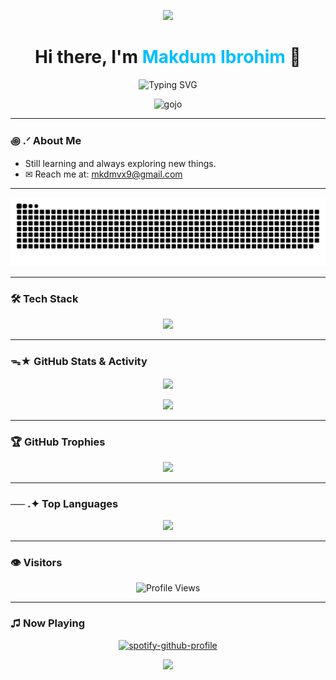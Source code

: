 <!-- README.md GitHub Profile -->
<p align="center">
  <img src="https://capsule-render.vercel.app/api?type=waving&color=00bfff&height=100&section=header"/>
</p>

<h1 align="center">Hi there, I'm <span style="color:#00bfff;">Makdum Ibrohim</span> 👋</h1>

<p align="center">
  <img src="https://readme-typing-svg.herokuapp.com?font=Fira+Code&duration=3000&pause=1000&color=00BFFF&center=true&vCenter=true&width=435&lines=Flutter+Developer;Python+Enthusiast;Lifelong+Learner;Loves+Creative+Tech+%2B+Art" alt="Typing SVG" />
</p>

<p align="center">
  <img src="https://raw.githubusercontent.com/mkdm54/mkdm54/main/assets/gojo.gif" alt="gojo" width="500" />
</p>

---

### ꩜ .ᐟ About Me
<!-- <p align="center">
  <img src="https://media.giphy.com/media/du3J3cXyzhj75IOgvA/giphy.gif" width="30" st alt="Coding Girl" />
</p> -->

- Still learning and always exploring new things.
- ✉︎ Reach me at: [mkdmvx9@gmail.com](mailto:mkdmvx9@gmail.com) 

---

<p align="center">
  <img src="https://github.com/dum-archlich/dum-archlich/blob/output/github-snake-dark.svg" alt="snake gif" />
</p>

---

### 🛠 Tech Stack
<p align="center">
  <img src="https://skillicons.dev/icons?i=flutter,dart,python,html,css,js,react,git,github,vscode" />
</p>

---

### ᯓ★ GitHub Stats & Activity
<p align="center">
  <img src="https://github-readme-stats.vercel.app/api?username=dum-archlich&show_icons=true&theme=github_dark&hide_title=true" height="150"/>
</p>

<p align="center">
  <img src="https://github-readme-activity-graph.vercel.app/graph?username=dum-archlich&theme=github-compact" />
</p>

---

### 🏆 GitHub Trophies
<p align="center">
  <img src="https://github-profile-trophy.vercel.app/?username=dum-archlich&theme=radical&no-frame=true&no-bg=true&margin-w=15" />
</p>

---

### ── .✦ Top Languages
<p align="center">
  <img src="https://github-readme-stats.vercel.app/api/top-langs/?username=dum-archlich&layout=compact&theme=github_dark" />
</p>

---

### 👁 Visitors
<p align="center">
  <img src="https://komarev.com/ghpvc/?username=dum-archlich&style=for-the-badge&color=0e75b6" alt="Profile Views" />
</p>

---

### ♫ Now Playing
<p align="center">
  <a href="https://github.com/kittinan/spotify-github-profile">
    <img src="https://spotify-github-profile.kittinanx.com/api/view?uid=31xmneitprzk52zpfmyd6nawt27e&cover_image=true&theme=default&show_offline=false&background_color=121212&interchange=false" alt="spotify-github-profile" />
  </a>
</p>

<p align="center">
  <img src="https://capsule-render.vercel.app/api?type=waving&color=00bfff&height=100&section=footer"/>
</p>